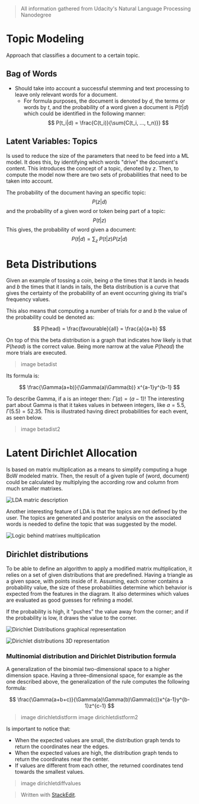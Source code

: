 > All information gathered from Udacity's Natural Language Processing Nanodegree

# Topic Modeling

Approach that classifies a document to a certain topic. 

## Bag of Words

- Should take into account a successful stemming and text processing to leave only relevant words for a document. 
	- For formula purposes, the document is denoted by $d$, the terms or words by $t$, and the probability of a word given a document is $P(t|d)$ which could be identified in the following manner: 
$$
P(t_i|d) = \frac{C(t_i)}{\sum{C(t_i, ..., t_n)}}
$$

## Latent Variables: Topics

Is used to reduce the size of the parameters that need to be feed into a ML model. It does this, by identifying which words "drive" the document's content. This introduces the concept of a topic, denoted by $z$. Then, to compute the model now there are two sets of probabilities that need to be taken into account. 

The probability of the document having an specific topic:
$$
P(z|d)
$$
and the probability of a given word or token being part of a topic: 
$$
P(t|z)
$$
This gives, the probability of word given a document:
$$
P(t|d) = \sum\limits{_z}\;P(t|z)P(z|d)
$$


# Beta Distributions

Given an example of tossing a coin, being $a$ the times that it lands in heads and $b$ the times that it lands in tails, the Beta distribution is a curve that gives the certainty of the probability of an event occurring giving its trial's frequency values. 

This also means that computing a number of trials for $a$ and $b$ the value of the probability could be denoted as: 

$$
P(head) = \frac{favourable}{all} = \frac{a}{a+b}
$$

On top of this the beta distribution is a graph that indicates how likely is that $P(head)$ is the correct value. Being more narrow at the value $P(head)$ the more trials are executed. 

> image betadist

Its formula is: 

$$
\frac{\Gamma(a+b)}{\Gamma(a)\Gamma(b)} x^{a-1}y^{b-1} 
$$

To describe Gamma, if a is an integer then: $\Gamma(a) = (a-1)!$ The interesting part about Gamma is that it takes values in between integers, like $a = 5.5$, $\Gamma(5.5) = 52.35$. This is illustrated having direct probabilities for each event, as seen below.

> image betadist2



# Latent Dirichlet Allocation

Is based on matrix multiplication as a means to simplify computing a huge BoW modeled matrix. 
Then, the result of a given tuple of (word, document) could be calculated by multiplying the according row and column from much smaller matrixes. 

![LDA matric description](https://raw.githubusercontent.com/euphonie/study-notes/master/Computer%20Science/Theory/Natural%20Language%20Processing/lda.png)

Another interesting feature of LDA is that the topics are not defined by the user. The topics are generated and posterior analysis on the associated words is needed to define the topic that was suggested by the model.

![Logic behind matrixes multiplication](https://raw.githubusercontent.com/euphonie/study-notes/master/Computer%20Science/Theory/Natural%20Language%20Processing/lda2.png)


## Dirichlet distributions

To be able to define an algorithm to apply a modified matrix multiplication, it relies on a set of given distributions that are predefined. 
Having a triangle as a given space, with points inside of it. Assuming, each corner contains a probability value, the size of these probabilities determine which behavior is expected from the features in the diagram. It also determines which values are evaluated as good guesses for refining a model.

If the probability is high, it "pushes" the value away from the corner; and if the probability is low, it draws the value to the corner.

![Dirichlet Distributions graphical representation](https://raw.githubusercontent.com/euphonie/study-notes/master/Computer%20Science/Theory/Natural%20Language%20Processing/dirichletDist.png)

![Dirichlet distributions 3D representation](https://raw.githubusercontent.com/euphonie/study-notes/master/Computer%20Science/Theory/Natural%20Language%20Processing/dirichlet3d.png)

### Multinomial distribution and Dirichlet Distribution formula

A generalization of the binomial two-dimensional space to a higher dimension space. Having a three-dimensional space, for example as the one described above, the generalization of the rule computes the following formula: 

$$
\frac{\Gamma(a+b+c)}{\Gamma(a)\Gamma(b)\Gamma(c)}x^{a-1}y^{b-1}z^{c-1}
$$

> image dirichletdistform
> image dirichletdistform2

Is important to notice that:
- When the expected values are small, the distribution graph tends to return the coordinates near the edges.
- When the expected values are high, the distribution graph tends to return the coordinates near the center.
- If values are different from each other, the returned coordinates tend towards the smallest values. 

> image dirichletdiffvalues

> Written with [StackEdit](https://stackedit.io/).
<!--stackedit_data:
eyJoaXN0b3J5IjpbOTU0OTU5ODExLDIxNDQ0NjQ1MTcsLTE3OT
Y4ODY1MDEsLTE3ODI3MDY2MjFdfQ==
-->